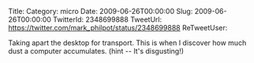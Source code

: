Title: 
Category: micro
Date: 2009-06-26T00:00:00
Slug: 2009-06-26T00:00:00
TwitterId: 2348699888
TweetUrl: https://twitter.com/mark_philpot/status/2348699888
ReTweetUser: 

Taking apart the desktop for transport. This is when I discover how much dust a computer accumulates. (hint -- It's disgusting!)